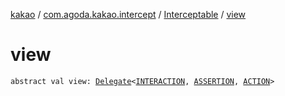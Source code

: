 [kakao](../../index.md) / [com.agoda.kakao.intercept](../index.md) / [Interceptable](index.md) / [view](./view.md)

# view

`abstract val view: `[`Delegate`](../../com.agoda.kakao.delegate/-delegate/index.md)`<`[`INTERACTION`](index.md#INTERACTION)`, `[`ASSERTION`](index.md#ASSERTION)`, `[`ACTION`](index.md#ACTION)`>`